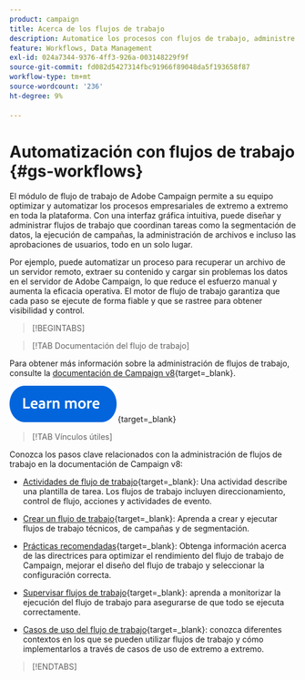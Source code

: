 ```yaml
---
product: campaign
title: Acerca de los flujos de trabajo
description: Automatice los procesos con flujos de trabajo, administre datos y audiencias, envíe mensajes, y mucho más
feature: Workflows, Data Management
exl-id: 024a7344-9376-4ff3-926a-003148229f9f
source-git-commit: fd082d5427314fbc91966f89048da5f193658f87
workflow-type: tm+mt
source-wordcount: '236'
ht-degree: 9%

---
```


# Automatización con flujos de trabajo {#gs-workflows}

El módulo de flujo de trabajo de Adobe Campaign permite a su equipo optimizar y automatizar los procesos empresariales de extremo a extremo en toda la plataforma. Con una interfaz gráfica intuitiva, puede diseñar y administrar flujos de trabajo que coordinan tareas como la segmentación de datos, la ejecución de campañas, la administración de archivos e incluso las aprobaciones de usuarios, todo en un solo lugar.

Por ejemplo, puede automatizar un proceso para recuperar un archivo de un servidor remoto, extraer su contenido y cargar sin problemas los datos en el servidor de Adobe Campaign, lo que reduce el esfuerzo manual y aumenta la eficacia operativa. El motor de flujo de trabajo garantiza que cada paso se ejecute de forma fiable y que se rastree para obtener visibilidad y control.

>[!BEGINTABS]

>[!TAB Documentación del flujo de trabajo]

Para obtener más información sobre la administración de flujos de trabajo, consulte la [documentación de Campaign v8](https://experienceleague.adobe.com/docs/campaign/automation/workflows/introduction/about-workflows.html?lang=es){target=_blank}.


[![imagen](../../assets/do-not-localize/learn-more-button.svg)](https://experienceleague.adobe.com/docs/campaign/automation/workflows/introduction/about-workflows.html?lang=es){target=_blank}


>[!TAB Vínculos útiles]

Conozca los pasos clave relacionados con la administración de flujos de trabajo en la documentación de Campaign v8:

* [Actividades de flujo de trabajo](https://experienceleague.adobe.com/docs/campaign/automation/workflows/wf-activities/activities.html?lang=es){target=_blank}: Una actividad describe una plantilla de tarea. Los flujos de trabajo incluyen direccionamiento, control de flujo, acciones y actividades de evento.

* [Crear un flujo de trabajo](https://experienceleague.adobe.com/docs/campaign/automation/workflows/introduction/build-a-workflow.html?lang=es){target=_blank}: Aprenda a crear y ejecutar flujos de trabajo técnicos, de campañas y de segmentación.

* [Prácticas recomendadas](https://experienceleague.adobe.com/docs/campaign/automation/workflows/introduction/workflow-best-practices.html?lang=es){target=_blank}: Obtenga información acerca de las directrices para optimizar el rendimiento del flujo de trabajo de Campaign, mejorar el diseño del flujo de trabajo y seleccionar la configuración correcta.

* [Supervisar flujos de trabajo](https://experienceleague.adobe.com/docs/campaign/automation/workflows/monitoring-workflows/monitor-workflow-execution.html?lang=es){target=_blank}: aprenda a monitorizar la ejecución del flujo de trabajo para asegurarse de que todo se ejecuta correctamente.

* [Casos de uso del flujo de trabajo](https://experienceleague.adobe.com/docs/campaign/automation/workflows/use-cases/workflow-use-cases.html?lang=es){target=_blank}: conozca diferentes contextos en los que se pueden utilizar flujos de trabajo y cómo implementarlos a través de casos de uso de extremo a extremo.


>[!ENDTABS]





<!--

Adobe Campaign uses workflows to:

* Carry out targeting campaigns. [Learn more](building-a-workflow.md#implementation-steps-)
* Build campaigns: for each campaign, the **[!UICONTROL Workflow]** tab lets you build the target and create the deliveries. [Learn more](building-a-workflow.md#campaign-workflows)
* Perform technical processes: cleanup, collecting tracking information or provisional calculations. [Learn more](building-a-workflow.md#technical-workflows)

A workflow can mean both a process definition (the workflow model, which is a representation of what is supposed to happen) and an instance of this process (a workflow instance, which is a representation of what is actually happening).

The workflow template describes the various tasks to be performed and how they are linked together. The task templates are called activities and are represented by icons. They are linked together by transitions.

![](assets/example1.png)

Each workflow contains:

* **[!UICONTROL Activities]**

  An activity describes a task template. The various activities available are represented on the diagram by icons. Each type has common properties and specific properties. For example, while all activities have a name and label, only the **[!UICONTROL Approval]** activity has an assignment.

  In a workflow diagram, a given activity can produce multiple tasks, in particular when there is a loop or recurrent (periodic) actions.

  All workflow activities are listed in [this section](about-activities.md), including use cases and samples.

* **[!UICONTROL Transitions]**

  Transitions enable you to link activities and to define their sequence. A transition links a source activity to a destination activity. There are several sorts of transitions, which depend on the source activity. Some transitions have additional parameters such as a duration, a condition or a filter.

  A transition which is not linked to a destination activity is colored orange and the arrow head is shown as a diamond.

  >[!NOTE]
  >
  >A workflow containing unterminated transitions can still be executed: a warning message will be generated and the workflow will pause once it reaches the transition but it will not generate an error. It is thus possible to start a workflow without it being finished and to add to it as you go along.

  For more information about how to build a workflow, refer to [this section](building-a-workflow.md).

* **[!UICONTROL Worktables]**

  The worktable contains all the information carried by the transition. Each workflow uses several worktables. The data conveyed in these tables can be accelerated and used throughout the workflow's life cycle, as long as it is not purged. Indeed, unneeded tables are purged each time the workflow is passivated, and possibly during the execution of the largest workflows to avoid overloading the server.

  Learn more on workflow data and tables in [this section](how-to-use-workflow-data.md).

## Key principles and best practices{#principles-workflows}

Refer to these sections to find guidance and best practices to automate processes with workflows:

* Learn more about workflow activities in [this page](how-to-use-workflow-data.md).
* Learn how to build a workflow in [this section](building-a-workflow.md).
* Discover how to use workflows to import data in Campaign in [this section](../../platform/using/import-export-workflows.md).
* Workflow best practices are detailed in [this page](workflow-best-practices.md).
* Find guidance about workflow execution in [this section](starting-a-workflow.md).
* Learn how to monitor workflows in [this page](monitoring-workflow-execution.md).
* Learn how to grant access to users to use workflows in [this page](managing-rights.md).

-->